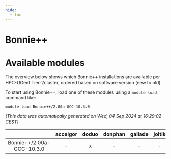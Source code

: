 ```yaml
---
hide:
  - toc
---
```


Bonnie++
========

# Available modules


The overview below shows which Bonnie++ installations are available per HPC-UGent Tier-2cluster, ordered based on software version (new to old).

To start using Bonnie++, load one of these modules using a `module load` command like:

```shell
module load Bonnie++/2.00a-GCC-10.3.0
```

*(This data was automatically generated on Wed, 04 Sep 2024 at 16:29:02 CEST)*  

| |accelgor|doduo|donphan|gallade|joltik|shinx|skitty|
| :---: | :---: | :---: | :---: | :---: | :---: | :---: | :---: |
|Bonnie++/2.00a-GCC-10.3.0|-|x|-|-|-|-|-|

